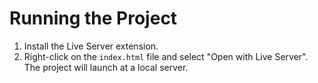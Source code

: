 # Running the Project
1. Install the Live Server extension.
2. Right-click on the `index.html` file and select "Open with Live Server". The project will launch at a local server.